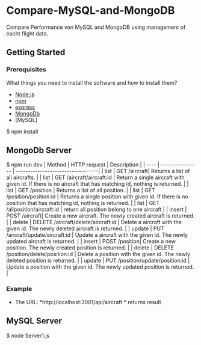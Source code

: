# Compare-MySQL-and-MongoDB
Compare Performance von MySQL and MongoDB using management of eacht flight data.
## Getting Started
### Prerequisites
What things you need to install the software and how to install them?  
- [Node.js](https://nodejs.org/docs/latest/api/)  
- [npm](https://www.npmjs.com/package/npm-api)
- [express](https://expressjs.com/de/api.html)
- [MongoDb](https://mongoosejs.com/)
- [MySQL]

$ npm install
## MongoDb Server
$ npm run dev
| Method  | HTTP request | Description |
| ---- | ---------------- | ----------------------------------|
| list  |  GET /aircraft| Returns a list of all aircrafts. |
| list  | GET /aircraft/aircraft:id  | Return a single aircraft with given id. If there is no aircraft that has matching id, nothing is returned. |
| list  |  GET /position | Returns a list of all position. |
| list  |  GET /position/position:id | Returns a single position with given id. If there is no position that has matching id, nothing is returned. |
| list  |  GET /allposition/aircraft:id | return all position belong to one aircraft |
| insert  |  POST /aircraft| Create a new aircraft. The newly created aircraft is returned. |
| delete  |  DELETE /aircraft/delete/aircraft:id | Delete a aircraft with the given id. The newly deleted aircraft is returned. |
| update  |  PUT /aircraft/update/aircraft:id | Update a aircraft with the given id. The newly updated aircraft is returned. |
| insert  |  POST /position| Create a new position. The newly created position is returned. |
| delete  |  DELETE /position/delete/position:id | Delete a position with the given id. The newly deleted position is returned. |
| update  |  PUT /position/update/position:id | Update a position with the given id. The newly updated position is returned. |

### Example
 - The URL: *http://localhost:3001/api/aircraft * returns result


## MySQL Server 
$ node Server1.js
